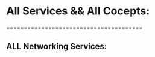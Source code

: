 # All Services && All Cocepts:
=======================================

## **ALL Networking Services**:




